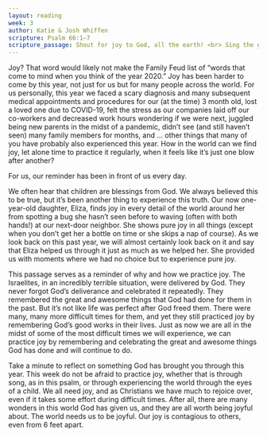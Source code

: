 ```yaml
---
layout: reading
week: 3
author: Katie & Josh Whiffen
scripture: Psalm 66:1—7
scripture_passage: Shout for joy to God, all the earth! <br> Sing the glory of his name&#59; <br> make his praise glorious. <br> Say to God, “How awesome are your deeds! <br> So great is your power <br> that your enemies cringe before you. <br> All the earth bows down to you&#59; <br> they sing praise to you, <br> they sing the praises of your name.” <br> <br> Come and see what God has done, <br> his awesome deeds for mankind! <br> He turned the sea into dry land, <br> they passed through the waters on foot— <br> come, let us rejoice in him. <br> He rules forever by his power, <br> his eyes watch the nations— <br> let not the rebellious rise up against him. <br>
---
```


Joy? That word would likely not make the Family Feud list of “words that come to mind when you think of the year 2020.” Joy has been harder to come by this year, not just for us but for many people across the world. For us personally, this year we faced a scary diagnosis and many subsequent medical appointments and procedures for our (at the time) 3 month old, lost a loved one due to COVID-19, felt the stress as our companies laid off our co-workers and decreased work hours wondering if we were next, juggled being new parents in the midst of a pandemic, didn’t see (and still haven’t seen) many family members for months, and … other things that many of you have probably also experienced this year. How in the world can we find joy, let alone time to practice it regularly, when it feels like it’s just one blow after another?

For us, our reminder has been in front of us every day.

We often hear that children are blessings from God. We always believed this to be true, but it’s been another thing to experience this truth. Our now one-year-old daughter, Eliza, finds joy in every detail of the world around her from spotting a bug she hasn’t seen before to waving (often with both hands!) at our next-door neighbor. She shows pure joy in all things (except when you don’t get her a bottle on time or she skips a nap of course). As we look back on this past year, we will almost certainly look back on it and say that Eliza helped us through it just as much as we helped her. She provided us with moments where we had no choice but to experience pure joy.

This passage serves as a reminder of why and how we practice joy. The Israelites, in an incredibly terrible situation, were delivered by God. They never forgot God’s deliverance and celebrated it repeatedly. They remembered the great and awesome things that God had done for them in the past. But it’s not like life was perfect after God freed them. There were many, many more difficult times for them, and yet they still practiced joy by remembering God’s good works in their lives. Just as now we are all in the midst of some of the most difficult times we will experience, we can practice joy by remembering and celebrating the great and awesome things God has done and will continue to do.

Take a minute to reflect on something God has brought you through this year. This week do not be afraid to practice joy, whether that is through song, as in this psalm, or through experiencing the world through the eyes of a child. We all need joy, and as Christians we have much to rejoice over, even if it takes some effort during difficult times. After all, there are many wonders in this world God has given us, and they are all worth being joyful about. The world needs us to be joyful. Our joy is contagious to others, even from 6 feet apart.


